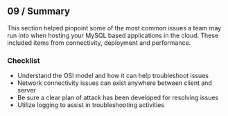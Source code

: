 ## 09 / Summary

This section helped pinpoint some of the most common issues a team may run into when hosting your MySQL based applications in the cloud.  These included items from connectivity, deployment and performance.

### Checklist

- Understand the OSI model and how it can help troubleshoot issues
- Network connectivity issues can exist anywhere between client and server
- Be sure a clear plan of attack has been developed for resolving issues
- Utilize logging to assist in troubleshooting activities
